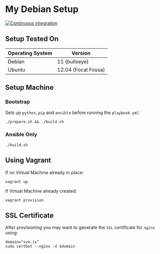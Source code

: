 # My Debian Setup

[![Continuous integration](https://github.com/svo/my-debian-setup/actions/workflows/main.yml/badge.svg?branch=main)](https://github.com/svo/my-debian-setup/actions/workflows/main.yml)

## Setup Tested On

| Operating System | Version |
|--|--|
| Debian | 11 (bullseye) |
| Ubuntu | 12.04 (Focal Fossa) |

## Setup Machine

### Bootstrap

Sets up `python`, `pip` and `ansible` before running the `playbook.yml`.

```
./prepare.sh && ./build.sh
```

### Ansible Only

```
./build.sh
```

## Using Vagrant

If no Virtual Machine already in place:

```
vagrant up
```

If Virtual Machine already created:

```
vagrant provision
```

## SSL Certificate

After provisioning you may want to generate the `SSL` certificate for `nginx` using:

```
domain="svo.is"
sudo certbot --nginx -d $domain
```
